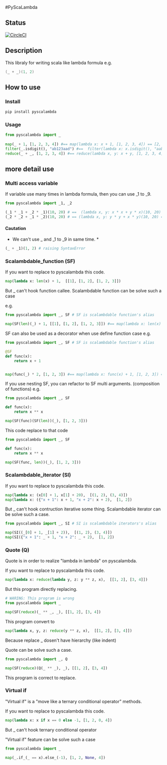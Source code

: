 #PyScaLambda

## Status
[![CircleCI](https://circleci.com/gh/higumachan/pyscalambda.svg?style=svg)](https://circleci.com/gh/higumachan/pyscalambda)

## Description
This libraly for writing scala like lambda formula
e.g.
```scala
(_ + _)(1, 2)
```

## How to use

### Install
```bash
pip install pyscalambda
```

### Usage
```py
from pyscalambda import _
	
map(_ + 1, [1, 2, 3, 4]) #== map(lambda x: x + 1, [1, 2, 3, 4]) == [2, 3, 4, 5]
filter(_.isdigit(), "ab123aad") #==  filter(lambda x: x.isdigit(), "aabb123cc") == "123"
reduce(_ + _, [1, 2, 3, 4]) #== reduce(lambda x, y: x + y, [1, 2, 3, 4]) == 10
```

## more detail use


### Multi access variable

If variable use many times in lambda formula, then you can use _1 to _9.

```py
from pyscalambda import _1, _2

(_1 * _1 + _2 * _1)(10, 20) # ==  (lambda x, y: x * x + y * x)(10, 20) ==  300
(_2 * _2 + _1 * _2)(10, 20) # == (lambda x, y: y * y + x * y)(10, 20) == 600
```

#### Cautation

* We can't use _ and _1 to _9 in same time. *

```py
(_ + _1)(1, 2) # raising SyntaxError
```

### Scalambdable_function (SF)
If you want to replace to pyscalambda this code.
```py
map(lambda x: len(x) + 1,  [[1], [1, 2], [1, 2, 3]])
```

But _ can't hook function callee.
Scalambdable function can be solve such a case

e.g.
```py
from pyscalambda import _, SF # SF is scalambdable function's alias

map(SF(len)(_) + 1, [[1], [1, 2], [1, 2, 3]]) #== map(lambda x: len(x) + 1, [[1], [1, 2], [, 2, 3]]) == [2, 3, 4]
```

SF can also be used as a decorator when use define function case
e.g.

```py
from pyscalambda import _, SF # SF is scalambdable function's alias

@SF
def func(x):
    return x + 1


map(func(_) * 2, [1, 2, 3]) #== map(lambda x: func(x) + 1, [1, 2, 3]) == [4, 6, 8]
```

If you use nesting SF, you can refactor to SF multi arguments. (composition of functions)
e.g.

```py
from pyscalambda import _, SF

def func(x):
    return x ** x

map(SF(func)(SF(len))(_), [1, 2, 3]))
```

This code replace to that code

```py
from pyscalambda import _, SF

def func(x):
    return x ** x

map(SF(func, len))(_), [1, 2, 3]))
```

### Scalambdable_iterator (SI)

If you want to replace to pyscalambda this code.

```py
map(lambda x: (x[0] + 1, x[1] + 20),  [(1, 2), (3, 4)])
map(lambda x: ({"x + 1": x + 1, "x + 2": x + 2),  [1, 2])
```

But _ can't hook contruction iterative some thing.
Scalambdable iterator can be solve such a case.

```py
from pyscalambda import _, SI # SI is scalambdable iterators's alias

map(SI((_[0] + 1, _[1] + 2)),  [(1, 2), (3, 4)])
map(SI({"x + 1": _ + 1, "x + 2": _ + 2),  [1, 2])
```

### Quote (Q)

Quote is in order to realize "lambda in lambda" on pyscalambda.

If you want to replace to pyscalambda this code.

```py
map(lambda x: reduce(lambda y, z: y ** z, x),  [[1, 2], [3, 4]])
```

But this program directly replacing.

```py
# WARING: This program is wrong
from pyscalambda import _

map(SF(reduce)(_ ** _, _), [[1, 2], [3, 4])
```

This program convert to

```py
map(lambda x, y, z: reduce(y ** z, x),  [[1, 2], [3, 4]])
```

Because replace _ dosen't have hierarchy (like indent)

Quote can be solve such a case.

```py
from pyscalambda import _, Q

map(SF(reduce)(Q(_ ** _), _), [[1, 2], [3, 4])
```

This program is correct to replace.

### Virtual if

"Virtual if" is a "move like a ternary conditional operator" methods.

If you want to replace to pyscalambda this code.

```py
map(lambda x: x if x == 0 else -1, [1, 2, 0, 4])
```

But _ can't hook ternary conditional operator

"Virtual if" feature can be solve such a case

```py
from pyscalambda import _

map(_.if_(_ == x).else_(-1), [1, 2, None, 4])
```


